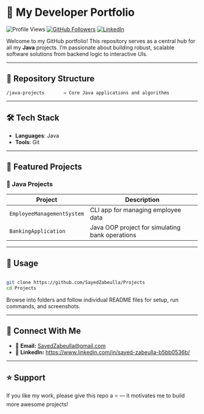 # 🚀 My Developer Portfolio

![Profile Views](https://komarev.com/ghpvc/?username=your-username&label=Profile%20views&color=0e75b6&style=flat)
[![GitHub Followers](https://logos-world.net/wp-content/uploads/2020/11/GitHub-Logo.png)](https://github.com/SayedZabeulla)
[![LinkedIn](https://img.shields.io/badge/LinkedIn-blue?logo=linkedin&style=social)](https://www.linkedin.com/in/sayed-zabeulla-b5bb0536b/)

Welcome to my GitHub portfolio! This repository serves as a central hub for all my **Java** projects. I’m passionate about building robust, scalable software solutions from backend logic to interactive UIs.

---

## 📂 Repository Structure

```
/java-projects       → Core Java applications and algorithms  
```

---

## 🛠️ Tech Stack

- **Languages**: Java
- **Tools**: Git

---

## 📘 Featured Projects

### 🔸 Java Projects
| Project                     | Description                                    |
|----------------------------|------------------------------------------------|
| `EmployeeManagementSystem` | CLI app for managing employee data             |
| `BankingApplication`       | Java OOP project for simulating bank operations|

---

## 📌 Usage

```bash

git clone https://github.com/SayedZabeulla/Projects
cd Projects

```

Browse into folders and follow individual README files for setup, run commands, and screenshots.

---

## 🤝 Connect With Me

- 📧 **Email:** SayedZabeulla@gmail.com  
- 🔗 **LinkedIn:** https://www.linkedin.com/in/sayed-zabeulla-b5bb0536b/  

---

## ⭐ Support

If you like my work, please give this repo a ⭐ — it motivates me to build more awesome projects!